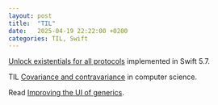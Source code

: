 ```yaml
---
layout: post
title:  "TIL"
date:   2025-04-19 22:22:00 +0200
categories: TIL, Swift
---
```

[Unlock existentials for all protocols](https://github.com/swiftlang/swift-evolution/blob/main/proposals/0309-unlock-existential-types-for-all-protocols.md) implemented in Swift 5.7.

TIL [Covariance and contravariance](https://en.wikipedia.org/wiki/Covariance_and_contravariance_(computer_science)) in computer science.

Read [Improving the UI of generics](https://forums.swift.org/t/improving-the-ui-of-generics/22814).
